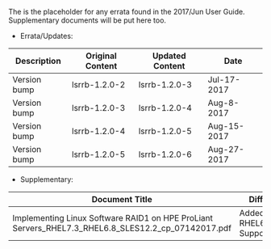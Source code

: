 The is the placeholder for any errata found in the 2017/Jun User Guide. Supplementary documents will be put here too.

* Errata/Updates:

| Description | Original Content | Updated Content | Date |
|------|------|------|------|
| Version bump | lsrrb-1.2.0-2 | lsrrb-1.2.0-3 | Jul-17-2017 |
| Version bump | lsrrb-1.2.0-3 | lsrrb-1.2.0-4 | Aug-8-2017 |
| Version bump | lsrrb-1.2.0-4 | lsrrb-1.2.0-5 | Aug-15-2017 |
| Version bump | lsrrb-1.2.0-5 | lsrrb-1.2.0-6 | Aug-27-2017 |

* Supplementary:

| Document Title | Diff | Status | Date |
|------|------|------|------|
| Implementing Linux Software RAID1 on HPE ProLiant Servers_RHEL7.3_RHEL6.8_SLES12.2_cp_07142017.pdf | Added RHEL6.8 Support | Preview | Jul-14-2017 |
